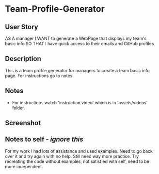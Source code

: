 # Team-Profile-Generator

## User Story
AS A manager
I WANT to generate a WebPage that displays my team's basic info
SO THAT I have quick access to their emails and GitHub profiles

## Description 
This is a team profile generator for managers to create a team basic info page. For instructions go to notes.

## Notes
- For instructions watch 'instruction video' which is in 'assets/videos' folder.

## Screenshot


## Notes to self - *ignore this*
For my work I had lots of assistance and used examples. Need to go back over it and try again with no help. Still need way more practice. Try recreating the code without examples, not satisfied with self, need to be more independent. 

